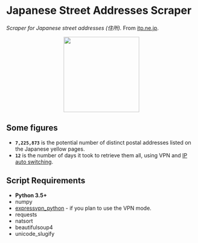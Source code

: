 # Japanese Street Addresses Scraper
*Scraper for Japanese street addresses (住所).* From [itp.ne.jp](itp.ne.jp).

<p align="center">
  <img src="http://kokoro.kir.jp/know/img/meibo1.gif" width="200">
</p>

## Some figures

- **`7,225,873`** is the potential number of distinct postal addresses listed on the Japanese yellow pages.
- **`12`** is the number of days it took to retrieve them all, using VPN and [IP auto switching](github.com/philipperemy/expressvpn-python).

## Script Requirements

- **Python 3.5+**
- numpy
- [expressvpn_python](github.com/philipperemy/expressvpn-python) - if you plan to use the VPN mode.
- requests
- natsort
- beautifulsoup4
- unicode_slugify
